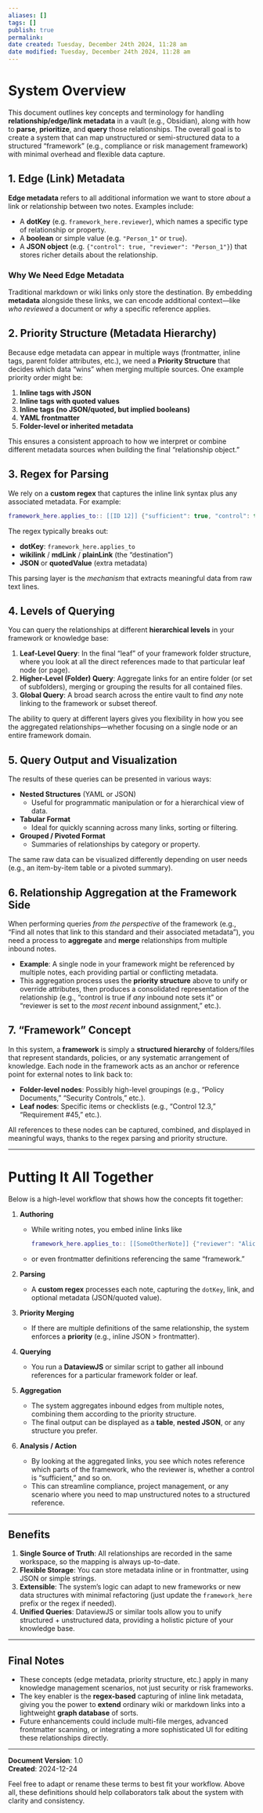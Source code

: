 ```yaml
---
aliases: []
tags: []
publish: true
permalink:
date created: Tuesday, December 24th 2024, 11:28 am
date modified: Tuesday, December 24th 2024, 11:28 am
---
```


# System Overview

This document outlines key concepts and terminology for handling **relationship/edge/link metadata** in a vault (e.g., Obsidian), along with how to **parse**, **prioritize**, and **query** those relationships. The overall goal is to create a system that can map unstructured or semi-structured data to a structured “framework” (e.g., compliance or risk management framework) with minimal overhead and flexible data capture.

## 1. Edge (Link) Metadata

**Edge metadata** refers to all additional information we want to store _about_ a link or relationship between two notes. Examples include:

- A **dotKey** (e.g. `framework_here.reviewer`), which names a specific type of relationship or property.
- A **boolean** or simple value (e.g. `"Person_1"` or `true`).
- A **JSON object** (e.g. `{"control": true, "reviewer": "Person_1"}`) that stores richer details about the relationship.

### Why We Need Edge Metadata

Traditional markdown or wiki links only store the destination. By embedding **metadata** alongside these links, we can encode additional context—like _who reviewed_ a document or _why_ a specific reference applies.

## 2. Priority Structure (Metadata Hierarchy)

Because edge metadata can appear in multiple ways (frontmatter, inline tags, parent folder attributes, etc.), we need a **Priority Structure** that decides which data “wins” when merging multiple sources. One example priority order might be:

1. **Inline tags with JSON**
2. **Inline tags with quoted values**
3. **Inline tags (no JSON/quoted, but implied booleans)**
4. **YAML frontmatter**
5. **Folder-level or inherited metadata**

This ensures a consistent approach to how we interpret or combine different metadata sources when building the final “relationship object.”

## 3. Regex for Parsing

We rely on a **custom regex** that captures the inline link syntax plus any associated metadata. For example:

```lua
framework_here.applies_to:: [[ID 12]] {"sufficient": true, "control": true}
```

The regex typically breaks out:

- **dotKey**: `framework_here.applies_to`
- **wikilink** / **mdLink** / **plainLink** (the “destination”)
- **JSON** or **quotedValue** (extra metadata)

This parsing layer is the _mechanism_ that extracts meaningful data from raw text lines.

## 4. Levels of Querying

You can query the relationships at different **hierarchical levels** in your framework or knowledge base:

1. **Leaf-Level Query**: In the final “leaf” of your framework folder structure, where you look at all the direct references made to that particular leaf node (or page).
2. **Higher-Level (Folder) Query**: Aggregate links for an entire folder (or set of subfolders), merging or grouping the results for all contained files.
3. **Global Query**: A broad search across the entire vault to find _any_ note linking to the framework or subset thereof.

The ability to query at different layers gives you flexibility in how you see the aggregated relationships—whether focusing on a single node or an entire framework domain.

## 5. Query Output and Visualization

The results of these queries can be presented in various ways:

- **Nested Structures** (YAML or JSON)
    - Useful for programmatic manipulation or for a hierarchical view of data.
- **Tabular Format**
    - Ideal for quickly scanning across many links, sorting or filtering.
- **Grouped / Pivoted Format**
    - Summaries of relationships by category or property.

The same raw data can be visualized differently depending on user needs (e.g., an item-by-item table or a pivoted summary).

## 6. Relationship Aggregation at the Framework Side

When performing queries _from the perspective_ of the framework (e.g., “Find all notes that link to this standard and their associated metadata”), you need a process to **aggregate** and **merge** relationships from multiple inbound notes.

- **Example**: A single node in your framework might be referenced by multiple notes, each providing partial or conflicting metadata.
- This aggregation process uses the **priority structure** above to unify or override attributes, then produces a consolidated representation of the relationship (e.g., “control is true if _any_ inbound note sets it” or “reviewer is set to the _most recent_ inbound assignment,” etc.).

## 7. “Framework” Concept

In this system, a **framework** is simply a **structured hierarchy** of folders/files that represent standards, policies, or any systematic arrangement of knowledge. Each node in the framework acts as an anchor or reference point for external notes to link back to:

- **Folder-level nodes**: Possibly high-level groupings (e.g., “Policy Documents,” “Security Controls,” etc.).
- **Leaf nodes**: Specific items or checklists (e.g., “Control 12.3,” “Requirement #45,” etc.).

All references to these nodes can be captured, combined, and displayed in meaningful ways, thanks to the regex parsing and priority structure.

* * *

# Putting It All Together

Below is a high-level workflow that shows how the concepts fit together:

1. **Authoring**
    
    - While writing notes, you embed inline links like
        
        ```lua
        framework_here.applies_to:: [[SomeOtherNote]] {"reviewer": "Alice", "control": true}
        ```
        
    - or even frontmatter definitions referencing the same “framework.”
2. **Parsing**
    
    - A **custom regex** processes each note, capturing the `dotKey`, link, and optional metadata (JSON/quoted value).
3. **Priority Merging**
    
    - If there are multiple definitions of the same relationship, the system enforces a **priority** (e.g., inline JSON > frontmatter).
4. **Querying**
    
    - You run a **DataviewJS** or similar script to gather all inbound references for a particular framework folder or leaf.
5. **Aggregation**
    
    - The system aggregates inbound edges from multiple notes, combining them according to the priority structure.
    - The final output can be displayed as a **table**, **nested JSON**, or any structure you prefer.
6. **Analysis / Action**
    
    - By looking at the aggregated links, you see which notes reference which parts of the framework, who the reviewer is, whether a control is “sufficient,” and so on.
    - This can streamline compliance, project management, or any scenario where you need to map unstructured notes to a structured reference.

* * *

## Benefits

1. **Single Source of Truth**: All relationships are recorded in the same workspace, so the mapping is always up-to-date.
2. **Flexible Storage**: You can store metadata inline or in frontmatter, using JSON or simple strings.
3. **Extensible**: The system’s logic can adapt to new frameworks or new data structures with minimal refactoring (just update the `framework_here` prefix or the regex if needed).
4. **Unified Queries**: DataviewJS or similar tools allow you to unify structured + unstructured data, providing a holistic picture of your knowledge base.

* * *

## Final Notes

- These concepts (edge metadata, priority structure, etc.) apply in many knowledge management scenarios, not just security or risk frameworks.
- The key enabler is the **regex-based** capturing of inline link metadata, giving you the power to **extend** ordinary wiki or markdown links into a lightweight **graph database** of sorts.
- Future enhancements could include multi-file merges, advanced frontmatter scanning, or integrating a more sophisticated UI for editing these relationships directly.

* * *

**Document Version**: 1.0  
**Created**: 2024-12-24

Feel free to adapt or rename these terms to best fit your workflow. Above all, these definitions should help collaborators talk about the system with clarity and consistency.